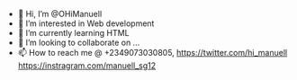 - 👋 Hi, I’m @OHiManuell
- 👀 I’m interested in Web development
- 🌱 I’m currently learning HTML
- 💞️ I’m looking to collaborate on ...
- 📫 How to reach me @ +2349073030805, https://twitter.com/hi_manuell https://instragram.com/manuell_sg12

<!---
OHiManuell/OHiManuell is a ✨ special ✨ repository because its `README.md` (this file) appears on your GitHub profile.
You can click the Preview link to take a look at your changes.
--->
